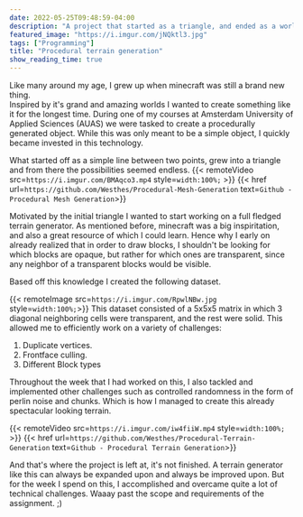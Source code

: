 ```yaml
---
date: 2022-05-25T09:48:59-04:00 
description: "A project that started as a triangle, and ended as a world"
featured_image: "https://i.imgur.com/jNQktl3.jpg"
tags: ["Programming"]
title: "Procedural terrain generation"
show_reading_time: true
---
```


Like many around my age, I grew up when minecraft was still a brand new thing.\
Inspired by it's grand and amazing worlds I wanted to create something like it for the longest time.
During one of my courses at Amsterdam University of Applied Sciences (AUAS) we were tasked to create a procedurally generated object. While this was only meant to be a simple object, I quickly became invested in this technology.

What started off as a simple line between two points, grew into a triangle and from there the possibilities seemed endless.
{{< remoteVideo src=`https://i.imgur.com/BMAqco3.mp4` style=`width:100%;` >}}
{{< href url=`https://github.com/Westhes/Procedural-Mesh-Generation` text=`Github - Procedural Mesh Generation`>}}

Motivated by the initial triangle I wanted to start working on a full fledged terrain generator.
As mentioned before, minecraft was a big inspiritation, and also a great resource of which I could learn.
Hence why I early on already realized that in order to draw blocks, I shouldn't be looking for which blocks are opaque, but rather for which ones are transparent, since any neighbor of a transparent blocks would be visible.

Based off this knowledge I created the following dataset.

{{< remoteImage src=`https://i.imgur.com/RpwlNBw.jpg` style=`width:100%;`>}}
This dataset consisted of a 5x5x5 matrix in which 3 diagonal neighboring cells were transparent, and the rest were solid.
This allowed me to efficiently work on a variety of challenges:
1. Duplicate vertices.
2. Frontface culling.
3. Different Block types

Throughout the week that I had worked on this, I also tackled and implemented other challenges such as controlled randomness in the form of perlin noise and chunks. Which is how I managed to create this already spectacular looking terrain.

{{< remoteVideo src=`https://i.imgur.com/iw4fiiW.mp4` style=`width:100%;` >}}
{{< href url=`https://github.com/Westhes/Procedural-Terrain-Generation` text=`Github - Procedural Terrain Generation`>}}

And that's where the project is left at, it's not finished. A terrain generator like this can always be expanded upon and always be improved upon. But for the week I spend on this, I accomplished and overcame quite a lot of technical challenges.
Waaay past the scope and requirements of the assignment. ;)